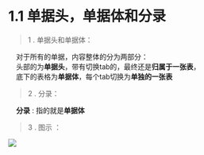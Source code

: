 # 1.1 单据头，单据体和分录

> 1 . 单据头和单据体：

&nbsp;&nbsp;&nbsp;&nbsp;对于所有的单据，内容整体的分为两部分：    
&nbsp;&nbsp;&nbsp;&nbsp;头部的为**单据头**，带有切换tab的，最终还是**归属于一张表**，   
&nbsp;&nbsp;&nbsp;&nbsp;底下的表格为**单据体**，每个tab切换为**单独的一张表** 


> 2 . 分录：

&nbsp;&nbsp;&nbsp;&nbsp;**分录** : 指的就是**单据体**


> 3 . 图示 ：

![](http://pc1pao5ui.bkt.clouddn.com/20180718041835.jpg)








